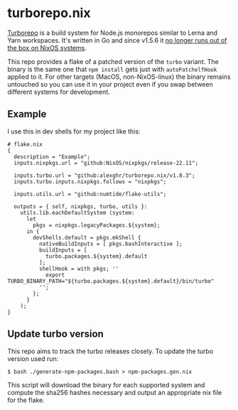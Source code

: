 # turborepo.nix

[Turborepo](https://turbo.build/) is a build system for Node.js monorepos similar to Lerna and Yarn workspaces. It's written in Go and since v1.5.6 it [no longer runs out of the box on NixOS systems](https://github.com/vercel/turbo/issues/2556).

This repo provides a flake of a patched version of the `turbo` variant. The binary is the same one that `npm install` gets just with `autoPatchelfHook` applied to it. For other targets (MacOS, non-NixOS-linux) the binary remains untouched so you can use it in your project even if you swap between different systems for development.

## Example

I use this in dev shells for my project like this:

```
# flake.nix
{
  description = "Example";
  inputs.nixpkgs.url = "github:NixOS/nixpkgs/release-22.11";
  
  inputs.turbo.url = "github:alexghr/turborepo.nix/v1.8.3";
  inputs.turbo.inputs.nixpkgs.follows = "nixpkgs";
  
  inputs.utils.url = "github:numtide/flake-utils";

  outputs = { self, nixpkgs, turbo, utils }:
    utils.lib.eachDefaultSystem (system:
      let
        pkgs = nixpkgs.legacyPackages.${system};
      in {
        devShells.default = pkgs.mkShell {
          nativeBuildInputs = [ pkgs.bashInteractive ];
          buildInputs = [
            turbo.packages.${system}.default
          ];
          shellHook = with pkgs; ''
            export TURBO_BINARY_PATH="${turbo.packages.${system}.default}/bin/turbo"
          '';
        };
      }
    );
}
```

## Update turbo version

This repo aims to track the turbo releases closely. To update the turbo version used run:

```
$ bash ./generate-npm-packages.bash > npm-packages.gen.nix 
```

This script will download the binary for each supported system and compute the sha256 hashes necessary and output an appropriate nix file for the flake.

